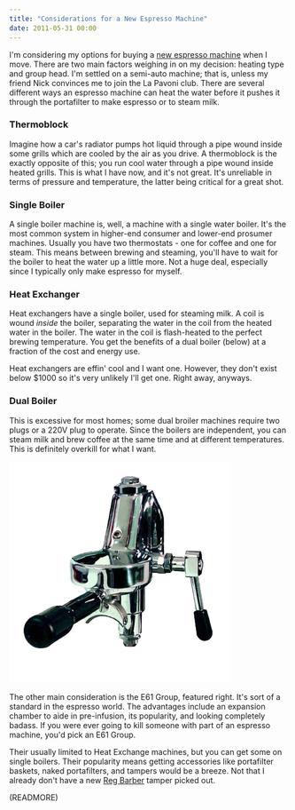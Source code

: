 ```yaml
---
title: "Considerations for a New Espresso Machine"
date: 2011-05-31 00:00
---
```


I'm considering my options for buying a [new espresso machine](/blog/new-espresso-machine/) when I move. There are two main factors weighing in on my decision: heating type and group head. I'm settled on a semi-auto machine; that is, unless my friend Nick convinces me to join the La Pavoni club. There are several different ways an espresso machine can heat the water before it pushes it through the portafilter to make espresso or to steam milk.

### Thermoblock

Imagine how a car's radiator pumps hot liquid through a pipe wound inside some grills which are cooled by the air as you drive. A thermoblock is the exactly opposite of this; you run cool water through a pipe wound inside heated grills. This is what I have now, and it's not great. It's unreliable in terms of pressure and temperature, the latter being critical for a great shot.

### Single Boiler

A single boiler machine is, well, a machine with a single water boiler. It's the most common system in higher-end consumer and lower-end prosumer machines. Usually you have two thermostats - one for coffee and one for steam. This means between brewing and steaming, you'll have to wait for the boiler to heat the water up a little more. Not a huge deal, especially since I typically only make espresso for myself.

### Heat Exchanger

Heat exchangers have a single boiler, used for steaming milk. A coil is wound _inside_ the boiler, separating the water in the coil from the heated water in the boiler. The water in the coil is flash-heated to the perfect brewing temperature. You get the benefits of a dual boiler (below) at a fraction of the cost and energy use.

Heat exchangers are effin' cool and I want one. However, they don't exist below $1000 so it's very unlikely I'll get one. Right away, anyways.

### Dual Boiler

This is excessive for most homes; some dual broiler machines require two plugs or a 220V plug to operate. Since the boilers are independent, you can steam milk and brew coffee at the same time and at different temperatures. This is definitely overkill for what I want.

 ![](/img/import/blog/2011/05/considerations-for-a-new-espresso-machine/4131A401FD194D04AE4B98AE5F85DA67.jpg)

The other main consideration is the E61 Group, featured right. It's sort of a standard in the espresso world. The advantages include an expansion chamber to aide in pre-infusion, its popularity, and looking completely badass. If you were ever going to kill someone with part of an espresso machine, you'd pick an E61 Group.

Their usually limited to Heat Exchange machines, but you can get some on single boilers. Their popularity means getting accessories like portafilter baskets, naked portafilters, and tampers would be a breeze. Not that I already don't have a new [Reg Barber](http://www.coffeetamper.com/store/pc/viewCategories.asp?idCategory=3) tamper picked out.

(READMORE)
